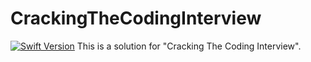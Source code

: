 CrackingTheCodingInterview
=====
[![Swift Version](https://img.shields.io/badge/Swift-3.0.x-orange.svg)](https://developer.apple.com/swift)
This is a solution for "Cracking The Coding Interview".
